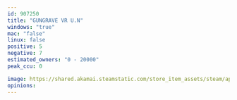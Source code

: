 ```yaml
---
id: 907250
title: "GUNGRAVE VR U.N"
windows: "true"
mac: "false"
linux: false
positive: 5
negative: 7
estimated_owners: "0 - 20000"
peak_ccu: 0

image: https://shared.akamai.steamstatic.com/store_item_assets/steam/apps/907250/header.jpg?t=1731451838
opinions:
---
```

